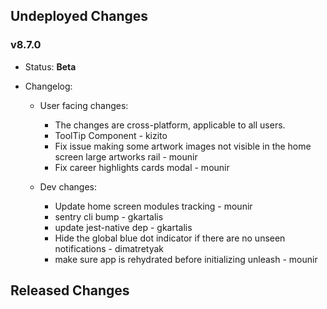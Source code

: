 ## Undeployed Changes

### v8.7.0

- Status: **Beta**
- Changelog:

  - User facing changes:

    - The changes are cross-platform, applicable to all users.
    - ToolTip Component - kizito
    - Fix issue making some artwork images not visible in the home screen large artworks rail - mounir
    - Fix career highlights cards modal - mounir

  - Dev changes:
    - Update home screen modules tracking - mounir
    - sentry cli bump - gkartalis
    - update jest-native dep - gkartalis
    - Hide the global blue dot indicator if there are no unseen notifications - dimatretyak
    - make sure app is rehydrated before initializing unleash - mounir

<!-- DO NOT CHANGE -->

## Released Changes
